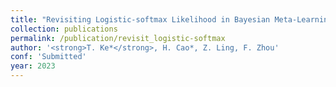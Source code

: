 ```yaml
---
title: "Revisiting Logistic-softmax Likelihood in Bayesian Meta-Learning for Few-Shot Classification"
collection: publications
permalink: /publication/revisit_logistic-softmax
author: '<strong>T. Ke*</strong>, H. Cao*, Z. Ling, F. Zhou'
conf: 'Submitted'
year: 2023
---
```

